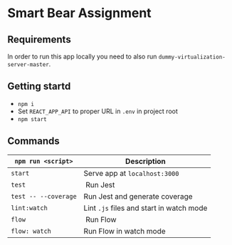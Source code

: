 # Smart Bear Assignment

## Requirements

In order to run this app locally you need to also run `dummy-virtualization-server-master`.

## Getting startd

* `npm i`
* Set `REACT_APP_API` to proper URL in `.env` in project root
* `npm start`

## Commands

| `npm run <script>`   | Description                              |
| -------------------- | ---------------------------------------- |
| `start`              | Serve app at `localhost:3000`            |
| `test`               | Run Jest                                 |
| `test -- --coverage` | Run Jest and generate coverage           |
| `lint:watch`         | Lint `.js` files and start in watch mode |
| `flow`               | Run Flow                                 |
| `flow: watch`        | Run Flow in watch mode                   |
